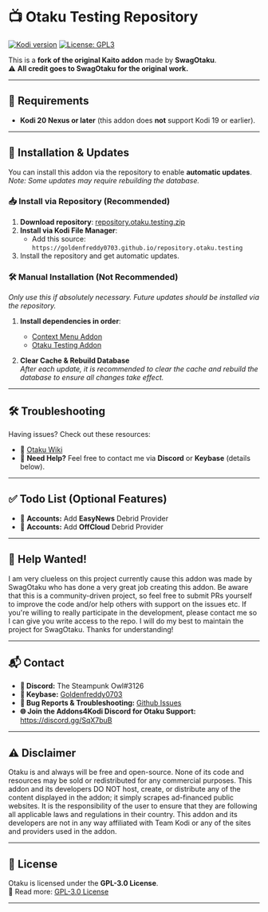# 📺 Otaku Testing Repository

[![Kodi version](https://img.shields.io/badge/Kodi%2020+/21-blue?style=for-the-badge)](https://kodi.tv/)
[![License: GPL3](https://img.shields.io/badge/License-GPL3-yellow.svg?style=for-the-badge)](https://opensource.org/licenses/GPL-3.0)

This is a **fork of the original Kaito addon** made by **SwagOtaku**.  
⚠️ **All credit goes to SwagOtaku for the original work.**  

---

## 📌 Requirements

- **Kodi 20 Nexus or later** (this addon does **not** support Kodi 19 or earlier).

---

## 🔧 Installation & Updates

You can install this addon via the repository to enable **automatic updates**.  
_Note: Some updates may require rebuilding the database._

### 📥 Install via Repository (Recommended)
1. **Download repository**: [repository.otaku.testing.zip](https://github.com/Goldenfreddy0703/repository.otaku.testing/blob/master/repository.otaku.testing-1.0.zip?raw=true)
2. **Install via Kodi File Manager**:
   - Add this source: `https://goldenfreddy0703.github.io/repository.otaku.testing`
3. Install the repository and get automatic updates.

### 🛠️ Manual Installation (Not Recommended)
_Only use this if absolutely necessary. Future updates should be installed via the repository._

1. **Install dependencies in order**:
   - [Context Menu Addon](https://github.com/Goldenfreddy0703/repository.otaku.testing/raw/master/repo/zips/context.otaku.testing/context.otaku.testing-1.0.25.zip)
   - [Otaku Testing Addon](https://github.com/Goldenfreddy0703/repository.otaku.testing/raw/master/repo/zips/plugin.video.otaku.testing/plugin.video.otaku.testing-5.1.68.zip)

2. **Clear Cache & Rebuild Database**  
   _After each update, it is recommended to clear the cache and rebuild the database to ensure all changes take effect._

---

## 🛠 Troubleshooting

Having issues? Check out these resources:

- 📖 [Otaku Wiki](https://github.com/Goldenfreddy0703/Otaku-Testing/wiki)  
- 💬 **Need Help?** Feel free to contact me via **Discord** or **Keybase** (details below).

---

## ✅ Todo List (Optional Features)

- 🔹 **Accounts:** Add **EasyNews** Debrid Provider
- 🔹 **Accounts:** Add **OffCloud** Debrid Provider

---

## 🤝 Help Wanted!  

I am very clueless on this project currently cause this addon was made by SwagOtaku who has done a very great job creating this addon. Be aware that this is a community-driven project, so feel free to submit PRs yourself to improve the code and/or help others with support on the issues etc. If you're willing to really participate in the development, please contact me so I can give you write access to the repo. I will do my best to maintain the project for SwagOtaku. Thanks for understanding!

---

## 📬 Contact

- **💬 Discord:** The Steampunk Owl#3126  
- **🔑 Keybase:** [Goldenfreddy0703](https://keybase.io/goldenfreddy0703)
- **🐛 Bug Reports & Troubleshooting:** [Github Issues](https://github.com/Goldenfreddy0703/Otaku-Testing/issues)
- **🌐 Join the Addons4Kodi Discord for Otaku Support:** https://discord.gg/SqX7buB

---

## ⚠️ Disclaimer

Otaku is and always will be free and open-source. None of its code and resources may be sold or redistributed for any commercial purposes. This addon and its developers DO NOT host, create, or distribute any of the content displayed in the addon; it simply scrapes ad-financed public websites. It is the responsibility of the user to ensure that they are following all applicable laws and regulations in their country. This addon and its developers are not in any way affiliated with Team Kodi or any of the sites and providers used in the addon.

---

## 📜 License

Otaku is licensed under the **GPL-3.0 License**.  
🔗 Read more: [GPL-3.0 License](https://opensource.org/licenses/GPL-3.0)  

---
